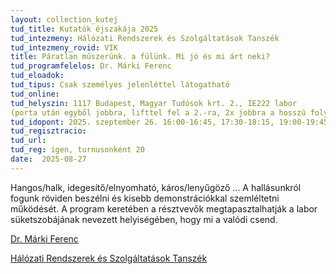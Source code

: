 ```yaml
---
layout: collection_kutej
tud_title: Kutatók éjszakája 2025
tud_intezmeny: Hálózati Rendszerek és Szolgáltatások Tanszék
tud_intezmeny_rovid: VIK
title: Páratlan műszerünk. a fülünk. Mi jó és mi árt neki?
tud_programfelelos: Dr. Márki Ferenc
tud_eloadok: 
tud_tipus: Csak személyes jelenléttel látogatható
tud_online: 
tud_helyszin: 1117 Budapest, Magyar Tudósok krt. 2., IE222 labor
(porta után egyből jobbra, lifttel fel a 2.-ra, 2x jobbra a hosszú folyosóra, majd a 2. labor)
tud_idopont: 2025. szeptember 26. 16:00-16:45, 17:30-18:15, 19:00-19:45
tud_regisztracio: 
tud_url: 
tud_reg: igen, turnusonként 20
date:  2025-08-27
---
```


Hangos/halk, idegesítő/elnyomható, káros/lenyűgöző … A hallásunkról fogunk röviden beszélni és kisebb demonstrációkkal szemléltetni működését. 
A program keretében a résztvevők megtapasztalhatják a labor süketszobájának nevezett helyiségében, hogy mi a valódi csend.

[Dr. Márki Ferenc](https://tudprog.bme.hu/kutatok_ejszakaja/profilok/marki_ferenc)

[Hálózati Rendszerek és Szolgáltatások Tanszék](https://www.hit.bme.hu/)

